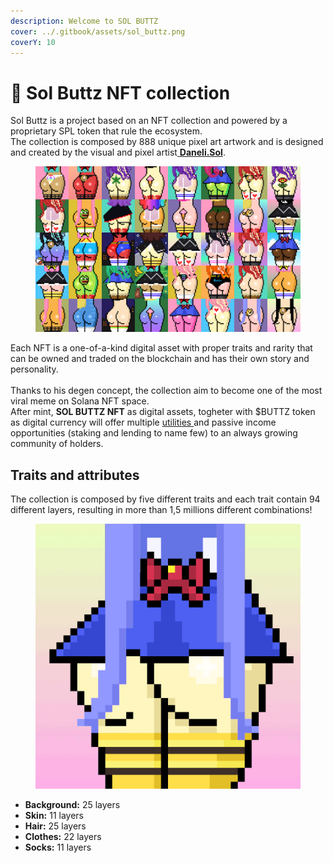 ```yaml
---
description: Welcome to SOL BUTTZ
cover: ../.gitbook/assets/sol_buttz.png
coverY: 10
---
```


# 🤝 Sol Buttz NFT collection

Sol Buttz is a project based on an NFT collection and powered by a proprietary SPL token that rule the ecosystem.\
The collection is composed by 888 unique pixel art artwork and is designed and created by the visual and pixel artist[ **Daneli.Sol**](https://twitter.com/danelisol).

<figure><img src="../.gitbook/assets/preview.png" alt=""><figcaption></figcaption></figure>

Each NFT is a one-of-a-kind digital asset with proper traits and rarity that can be owned and traded on the blockchain and has their own story and personality.\
\
Thanks to his degen concept, the collection aim to become one of the most viral meme on Solana NFT space.\
After mint, **SOL BUTTZ NFT** as digital assets, togheter with $BUTTZ token as digital currency will offer multiple [utilities ](broken-reference)and passive income opportunities (staking and lending to name few) to an always growing community of holders.

## Traits and attributes

The collection is composed by five different traits and each trait contain 94 different layers, resulting in more than 1,5 millions different combinations!

<figure><img src="../.gitbook/assets/gif2.gif" alt=""><figcaption></figcaption></figure>

* **Background:** 25 layers
* **Skin:** 11 layers
* **Hair:** 25 layers
* **Clothes:** 22 layers
* **Socks:** 11 layers
